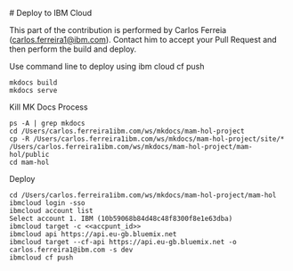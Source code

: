 # Deploy to IBM Cloud

This part of the contribution is performed by Carlos Ferreia (carlos.ferreira1@ibm.com).
Contact him to accept your Pull Request and then perform the build and deploy.

Use command line to deploy using ibm cloud cf push

    mkdocs build
    mkdocs serve
 
Kill MK Docs Process
 
    ps -A | grep mkdocs
    cd /Users/carlos.ferreira1ibm.com/ws/mkdocs/mam-hol-project
    cp -R /Users/carlos.ferreira1ibm.com/ws/mkdocs/mam-hol-project/site/* /Users/carlos.ferreira1ibm.com/ws/mkdocs/mam-hol-project/mam-hol/public
    cd mam-hol


Deploy
    
    cd /Users/carlos.ferreira1ibm.com/ws/mkdocs/mam-hol-project/mam-hol
    ibmcloud login -sso
    ibmcloud account list
    Select account 1. IBM (10b59068b84d48c48f8300f8e1e63dba)
    ibmcloud target -c <<accpunt_id>>
    ibmcloud api https://api.eu-gb.bluemix.net
    ibmcloud target --cf-api https://api.eu-gb.bluemix.net -o carlos.ferreira1@ibm.com -s dev
    ibmcloud cf push

